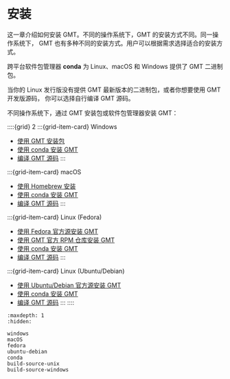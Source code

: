 # 安装

这一章介绍如何安装 GMT。不同的操作系统下，GMT 的安装方式不同。同一操作系统下，
GMT 也有多种不同的安装方式。用户可以根据需求选择适合的安装方式。

跨平台软件包管理器 **conda** 为 Linux、macOS 和 Windows 提供了 GMT 二进制包。

当你的 Linux 发行版没有提供 GMT 最新版本的二进制包，或者你想要使用 GMT 开发版源码，
你可以选择自行编译 GMT 源码。

不同操作系统下，通过 GMT 安装包或软件包管理器安装 GMT：

::::{grid} 2
:::{grid-item-card}  Windows
- [使用 GMT 安装包](windows)
- [使用 conda 安装 GMT](conda)
- [编译 GMT 源码](build-source-windows)
:::

:::{grid-item-card} macOS
- [使用 Homebrew 安装](macOS)
- [使用 conda 安装 GMT](conda)
- [编译 GMT 源码](build-source-unix)
:::

:::{grid-item-card}  Linux (Fedora)
- [使用 Fedora 官方源安装 GMT](fedora)
- [使用 GMT 官方 RPM 仓库安装 GMT](fedora)
- [使用 conda 安装 GMT](conda)
- [编译 GMT 源码](build-source-unix)
:::

:::{grid-item-card} Linux (Ubuntu/Debian)
- [使用 Ubuntu/Debian 官方源安装 GMT](ubuntu-debian)
- [使用 conda 安装 GMT](conda)
- [编译 GMT 源码](build-source-unix)
:::
::::

```{toctree}
:maxdepth: 1
:hidden:

windows
macOS
fedora
ubuntu-debian
conda
build-source-unix
build-source-windows
```